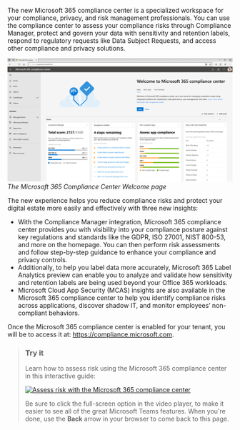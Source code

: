 The new Microsoft 365 compliance center is a specialized workspace for your compliance, privacy, and risk management professionals. You can use the compliance center to assess your compliance risks through Compliance Manager, protect and govern your data with sensitivity and retention labels, respond to regulatory requests like Data Subject Requests, and access other compliance and privacy solutions. 

![Compliance Center](../media/4-compliance-center.png)
*The Microsoft 365 Compliance Center Welcome page*

The new experience helps you reduce compliance risks and protect your digital estate more easily and effectively with three new insights:
- With the Compliance Manager integration, Microsoft 365 compliance center provides you with visibility into your compliance posture against key regulations and standards like the GDPR, ISO 27001, NIST 800-53, and more on the homepage. You can then perform risk assessments and follow step-by-step guidance to enhance your compliance and privacy controls.
- Additionally, to help you label data more accurately, Microsoft 365 Label Analytics preview can enable you to analyze and validate how sensitivity and retention labels are being used beyond your Office 365 workloads. 
- Microsoft Cloud App Security (MCAS) insights are also available in the Microsoft 365 compliance center to help you identify compliance risks across applications, discover shadow IT, and monitor employees’ non-compliant behaviors.

Once the Microsoft 365 compliance center is enabled for your tenant, you will be to access it at: https://compliance.microsoft.com.

> ### Try it
>Learn how to assess risk using the Microsoft 365 compliance center in this interactive guide:
>
> <a href="https://mslearn.cloudguides.com/guides/Assess%20risk%20with%20Compliance%20Manager">![Assess risk with the Microsoft 365 compliance center](../media/lab-compliance.png)</a>  
>
>Be sure to click the full-screen option in the video player, to make it easier to see all of the great Microsoft Teams features. When you're done, use the **Back** arrow in your browser to come back to this page. 
